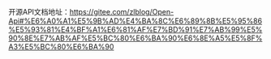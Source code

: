 开源API文档地址：https://gitee.com/zlblog/Open-Api#%E6%A0%A1%E5%9B%AD%E4%BA%8C%E6%89%8B%E5%95%86%E5%93%81%E4%BF%A1%E6%81%AF%E7%BD%91%E7%AB%99%E5%90%8E%E7%AB%AF%E5%BC%80%E6%BA%90%E6%8E%A5%E5%8F%A3%E5%BC%80%E6%BA%90
